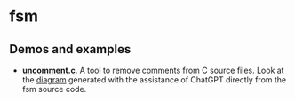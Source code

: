 # fsm

## Demos and examples 

- <a href="uncomment.c"><b>uncomment.c</b></a>. A tool to remove comments from C source files. Look at the <a href="uncomment.dot">diagram</a> generated with the assistance of ChatGPT directly from the fsm source code.
  
